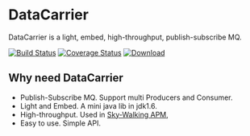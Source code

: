 # DataCarrier
DataCarrier is a light, embed, high-throughput, publish-subscribe MQ.

[![Build Status](https://travis-ci.org/wu-sheng/DataCarrier.svg?branch=master)](https://travis-ci.org/wu-sheng/DataCarrier)
[![Coverage Status](https://coveralls.io/repos/github/wu-sheng/DataCarrier/badge.svg?branch=master)](https://coveralls.io/github/wu-sheng/DataCarrier?branch=master)
[ ![Download](https://api.bintray.com/packages/wu-sheng/DataCarrier/DataCarrier/images/download.svg) ](https://bintray.com/wu-sheng/DataCarrier/DataCarrier/_latestVersion)

## Why need DataCarrier
- Publish-Subscribe MQ. Support multi Producers and Consumer.
- Light and Embed. A mini java lib in jdk1.6.
- High-throughput. Used in [Sky-Walking APM](https://github.com/wu-sheng/sky-walking),
- Easy to use. Simple API.

